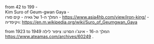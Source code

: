 from 42 to 199 - </br>
Kim Suro of Geum-gwan Gaya - </br>
המלך ה-1 של גאיה - קים סורו - 
https://www.asia4hb.com/view/iron-king/ - 
ויקיפדיה: 
https://en.m.wikipedia.org/wiki/Suro_of_Geumgwan_Gaya

from 1923 to 1949 
המלך ה-16 - אינג'ו 
הסרט: ציפור לילה 
<a herf ="https://www.ateamas.com/archives/60249">https://www.ateamas.com/archives/60249</a>
.
